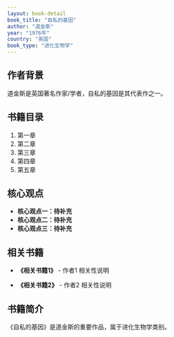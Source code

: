 ```yaml
---
layout: book-detail
book_title: "自私的基因"
author: "道金斯"
year: "1976年"
country: "英国"
book_type: "进化生物学"
---
```


## 作者背景

道金斯是英国著名作家/学者，自私的基因是其代表作之一。

## 书籍目录

1. 第一章
2. 第二章
3. 第三章
4. 第四章
5. 第五章

## 核心观点

- **核心观点一：待补充**
- **核心观点二：待补充**
- **核心观点三：待补充**

## 相关书籍

- **《相关书籍1》** - 作者1
  相关性说明

- **《相关书籍2》** - 作者2
  相关性说明


## 书籍简介

《自私的基因》是道金斯的重要作品，属于进化生物学类别。
